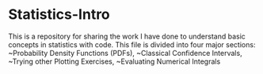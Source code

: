 # Statistics-Intro

This is a repository for sharing the work I have done to understand basic concepts in statistics with code. This file is divided into four major sections: ~Probability Density Functions (PDFs), ~Classical Confidence Intervals, ~Trying other Plotting Exercises, ~Evaluating Numerical Integrals

